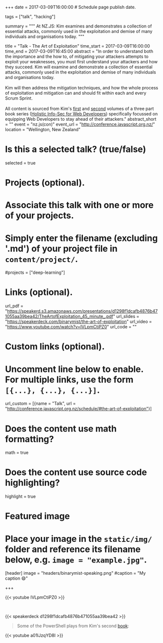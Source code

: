 +++
date = 2017-03-09T16:00:00  # Schedule page publish date.

tags = ["talk", "hacking"]

summary = """
At NZ.JS: Kim examines and demonstrates a collection of essential attacks, commonly used in the exploitation and demise of many individuals and organisations today.
"""

title = "Talk - The Art of Exploitation"
time_start = 2017-03-09T16:00:00
time_end = 2017-03-09T16:45:00
abstract = "In order to understand both the importance and the how to, of mitigating your attackers attempts to exploit your weaknesses, you must first understand your attackers and how they succeed. Kim will examine and demonstrate a collection of essential attacks, commonly used in the exploitation and demise of many individuals and organisations today.<br><br>Kim will then address the mitigation techniques, and how the whole process of exploitation and mitigation can and should fit within each and every Scrum Sprint.<br><br>All content is sourced from Kim's [first](https://f0.holisticinfosecforwebdevelopers.com/) and [second](https://f1.holisticinfosecforwebdevelopers.com/) volumes of a three part book series ([Holistic Info-Sec for Web Developers](/publication/holistic-infosec-for-web-developers)) specifically focussed on equipping Web Developers to stay ahead of their attackers."
abstract_short = ""
event = "nz.js(con)"
event_url = "http://conference.javascript.org.nz/"
location = "Wellington, New Zealand"

# Is this a selected talk? (true/false)
selected = true

# Projects (optional).
#   Associate this talk with one or more of your projects.
#   Simply enter the filename (excluding '.md') of your project file in `content/project/`.
#projects = ["deep-learning"]

# Links (optional).
url_pdf = "https://speakerd.s3.amazonaws.com/presentations/d1298f1dcafb4876b471055aa39bea42/TheArtofExploitation_45_minute_.pdf"
url_slides = "https://speakerdeck.com/binarymist/the-art-of-exploitation"
url_video = "https://www.youtube.com/watch?v=IVLpmCtiPZ0"
url_code = ""

# Custom links (optional).
#   Uncomment line below to enable. For multiple links, use the form `[{...}, {...}, {...}]`.
url_custom = [{name = "Talk", url = "http://conference.javascript.org.nz/schedule/#the-art-of-exploitation"}]


# Does the content use math formatting?
math = true

# Does the content use source code highlighting?
highlight = true

# Featured image
# Place your image in the `static/img/` folder and reference its filename below, e.g. `image = "example.jpg"`.
[header]
image = "headers/binarymist-speaking.png"
#caption = "My caption :smile:"

+++

{{< youtube IVLpmCtiPZ0 >}}

<br>

{{< speakerdeck d1298f1dcafb4876b471055aa39bea42 >}}

> Some of the PowerShell plays from Kim's second [book](https://f1.holisticinfosecforwebdevelopers.com/chap03.html#vps-identify-risks-powershell): 

{{< youtube a01IJzqYD8I >}}

